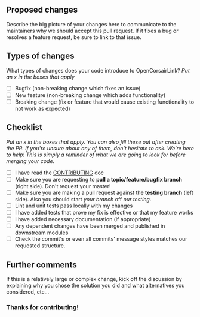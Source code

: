 ## Proposed changes

Describe the big picture of your changes here to communicate to the maintainers why we should accept this pull request. If it fixes a bug or resolves a feature request, be sure to link to that issue.

## Types of changes

What types of changes does your code introduce to OpenCorsairLink?
_Put an `x` in the boxes that apply_

- [ ] Bugfix (non-breaking change which fixes an issue)
- [ ] New feature (non-breaking change which adds functionality)
- [ ] Breaking change (fix or feature that would cause existing functionality to not work as expected)

## Checklist

_Put an `x` in the boxes that apply. You can also fill these out after creating the PR. If you're unsure about any of them, don't hesitate to ask. We're here to help! This is simply a reminder of what we are going to look for before merging your code._

- [ ] I have read the [CONTRIBUTING](https://github.com/audiohacked/OpenCorsairLink/blob/testing/CONTRIBUTING.md) doc
- [ ] Make sure you are requesting to **pull a topic/feature/bugfix branch** (right side). Don't request your master!
- [ ] Make sure you are making a pull request against the **testing branch** (left side). Also you should start *your branch* off *our testing*.
- [ ] Lint and unit tests pass locally with my changes
- [ ] I have added tests that prove my fix is effective or that my feature works
- [ ] I have added necessary documentation (if appropriate)
- [ ] Any dependent changes have been merged and published in downstream modules
- [ ] Check the commit's or even all commits' message styles matches our requested structure.

## Further comments

If this is a relatively large or complex change, kick off the discussion by explaining why you chose the solution you did and what alternatives you considered, etc...

### Thanks for contributing!
